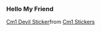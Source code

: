 ### Hello My Friend
  
 


<div class="tenor-gif-embed" data-postid="25579697" data-share-method="host" data-aspect-ratio="1" data-width="100%"><a href="https://tenor.com/view/cm1-devil-cakemonster-hell-satan-gif-25579697">Cm1 Devil Sticker</a>from <a href="https://tenor.com/search/cm1-stickers">Cm1 Stickers</a></div> <script type="text/javascript" async src="https://tenor.com/embed.js"></script>
